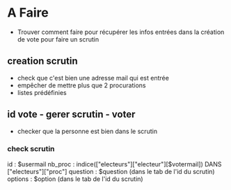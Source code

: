 # A Faire

- Trouver comment faire pour récupérer les infos entrées dans la création de vote pour faire un scrutin

## creation scrutin
- check que c'est bien une adresse mail qui est entrée
- empêcher de mettre plus que 2 procurations
- listes prédéfinies

## id vote - gerer scrutin - voter
- checker que la personne est bien dans le scrutin

### check scrutin
id : $usermail
nb_proc : indice(["electeurs"]["electeur"][$votermail])
          DANS ["electeurs"]["proc"]
question : $question (dans le tab de l'id du scrutin)
options : $option (dans le tab de l'id du scrutin)